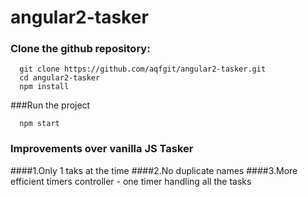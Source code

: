 # angular2-tasker

### Clone the github repository:
```
  git clone https://github.com/aqfgit/angular2-tasker.git
  cd angular2-tasker
  npm install
```  
###Run the project
``` 
  npm start
```

### Improvements over vanilla JS Tasker
####1.Only 1 taks at the time
####2.No duplicate names
####3.More efficient timers controller - one timer handling all the tasks
